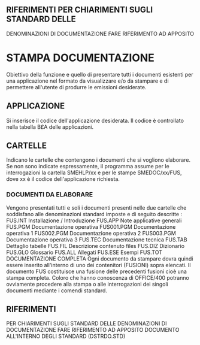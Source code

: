 ## RIFERIMENTI  PER CHIARIMENTI SUGLI STANDARD DELLE
DENOMINAZIONI DI DOCUMENTAZIONE FARE RIFERIMENTO AD APPOSITO
# STAMPA DOCUMENTAZIONE
Obiettivo della funzione e quello di presentare tutti i documenti esistenti per una applicazione nel formato da visualizzare e/o da stampare e di permettere all'utente di produrre le emissioni desiderate.
## APPLICAZIONE
Si inserisce il codice dell'applicazione desiderata. Il codice è controllato nella tabella B£A delle applicazioni.
## CARTELLE
Indicano le cartelle che contengono i documenti che si vogliono elaborare. Se non sono indicate espressamente, il programma assume per le interrogazioni la cartella SMEHLP/xx e per le stampe SMEDOC/xx/FUS, dove xx è il codice dell'applicazione richiesta.
### DOCUMENTI DA ELABORARE
Vengono presentati tutti e soli i documenti presenti nelle due cartelle che soddisfano alle denominazioni standard imposte e di seguito descritte : 
FUS.INT     Installazione / Introduzione FUS.APP     Note applicative generali
FUS.PGM     Documentazione operativa
FUS001.PGM  Documentazione operativa 1
FUS002.PGM  Documentazione operativa 2
FUS003.PGM  Documentazione operativa 3
FUS.TEC     Documentazione tecnica
FUS.TAB     Dettaglio tabelle
FUS.FIL     Descrizione contenuto files
FUS.DIZ     Dizionario
FUS.GLO     Glossario
FUS.ALL     Allegati
FUS.ESE     Esempi
FUS.TOT     DOCUMENTAZIONE COMPLETA
Ogni documento da stampare dovra quindi essere inserito all'interno di uno dei contenitori (FUSIONI) sopra elencati.
Il documento FUS costituisce una fusione delle precedenti fusioni cioè una stampa completa.
Coloro che hanno conoscenza di OFFICE/400 potranno ovviamente procedere alla stampa o alle interrogazioni dei singoli documenti mediante i comendi standard.
## RIFERIMENTI
PER CHIARIMENTI SUGLI STANDARD DELLE DENOMINAZIONI DI
DOCUMENTAZIONE FARE RIFERIMENTO AD APPOSITO DOCUMENTO ALL'INTERNO
DEGLI STANDARD (DSTRDO.STD)
